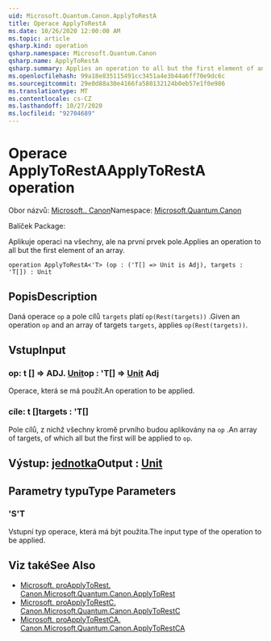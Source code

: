 ```yaml
---
uid: Microsoft.Quantum.Canon.ApplyToRestA
title: Operace ApplyToRestA
ms.date: 10/26/2020 12:00:00 AM
ms.topic: article
qsharp.kind: operation
qsharp.namespace: Microsoft.Quantum.Canon
qsharp.name: ApplyToRestA
qsharp.summary: Applies an operation to all but the first element of an array.
ms.openlocfilehash: 99a18e835115491cc3451a4e3b44a6ff70e9dc6c
ms.sourcegitcommit: 29e0d88a30e4166fa580132124b0eb57e1f0e986
ms.translationtype: MT
ms.contentlocale: cs-CZ
ms.lasthandoff: 10/27/2020
ms.locfileid: "92704689"
---
```

# <a name="applytoresta-operation"></a><span data-ttu-id="47ac5-102">Operace ApplyToRestA</span><span class="sxs-lookup"><span data-stu-id="47ac5-102">ApplyToRestA operation</span></span>

<span data-ttu-id="47ac5-103">Obor názvů: [Microsoft.. Canon](xref:Microsoft.Quantum.Canon)</span><span class="sxs-lookup"><span data-stu-id="47ac5-103">Namespace: [Microsoft.Quantum.Canon](xref:Microsoft.Quantum.Canon)</span></span>

<span data-ttu-id="47ac5-104">Balíček [](https://nuget.org/packages/)</span><span class="sxs-lookup"><span data-stu-id="47ac5-104">Package: [](https://nuget.org/packages/)</span></span>


<span data-ttu-id="47ac5-105">Aplikuje operaci na všechny, ale na první prvek pole.</span><span class="sxs-lookup"><span data-stu-id="47ac5-105">Applies an operation to all but the first element of an array.</span></span>

```qsharp
operation ApplyToRestA<'T> (op : ('T[] => Unit is Adj), targets : 'T[]) : Unit
```


## <a name="description"></a><span data-ttu-id="47ac5-106">Popis</span><span class="sxs-lookup"><span data-stu-id="47ac5-106">Description</span></span>

<span data-ttu-id="47ac5-107">Daná operace `op` a pole cílů `targets` platí `op(Rest(targets))` .</span><span class="sxs-lookup"><span data-stu-id="47ac5-107">Given an operation `op` and an array of targets `targets`, applies `op(Rest(targets))`.</span></span>

## <a name="input"></a><span data-ttu-id="47ac5-108">Vstup</span><span class="sxs-lookup"><span data-stu-id="47ac5-108">Input</span></span>

### <a name="op--t--unit-adj"></a><span data-ttu-id="47ac5-109">op: t [] => ADJ. [Unit](xref:microsoft.quantum.lang-ref.unit)</span><span class="sxs-lookup"><span data-stu-id="47ac5-109">op : 'T[] => [Unit](xref:microsoft.quantum.lang-ref.unit) Adj</span></span>

<span data-ttu-id="47ac5-110">Operace, která se má použít.</span><span class="sxs-lookup"><span data-stu-id="47ac5-110">An operation to be applied.</span></span>


### <a name="targets--t"></a><span data-ttu-id="47ac5-111">cíle: t []</span><span class="sxs-lookup"><span data-stu-id="47ac5-111">targets : 'T[]</span></span>

<span data-ttu-id="47ac5-112">Pole cílů, z nichž všechny kromě prvního budou aplikovány na `op` .</span><span class="sxs-lookup"><span data-stu-id="47ac5-112">An array of targets, of which all but the first will be applied to `op`.</span></span>



## <a name="output--unit"></a><span data-ttu-id="47ac5-113">Výstup: [jednotka](xref:microsoft.quantum.lang-ref.unit)</span><span class="sxs-lookup"><span data-stu-id="47ac5-113">Output : [Unit](xref:microsoft.quantum.lang-ref.unit)</span></span>



## <a name="type-parameters"></a><span data-ttu-id="47ac5-114">Parametry typu</span><span class="sxs-lookup"><span data-stu-id="47ac5-114">Type Parameters</span></span>

### <a name="t"></a><span data-ttu-id="47ac5-115">'S</span><span class="sxs-lookup"><span data-stu-id="47ac5-115">'T</span></span>

<span data-ttu-id="47ac5-116">Vstupní typ operace, která má být použita.</span><span class="sxs-lookup"><span data-stu-id="47ac5-116">The input type of the operation to be applied.</span></span>

## <a name="see-also"></a><span data-ttu-id="47ac5-117">Viz také</span><span class="sxs-lookup"><span data-stu-id="47ac5-117">See Also</span></span>

- [<span data-ttu-id="47ac5-118">Microsoft. proApplyToRest. Canon.</span><span class="sxs-lookup"><span data-stu-id="47ac5-118">Microsoft.Quantum.Canon.ApplyToRest</span></span>](xref:Microsoft.Quantum.Canon.ApplyToRest)
- [<span data-ttu-id="47ac5-119">Microsoft. proApplyToRestC. Canon.</span><span class="sxs-lookup"><span data-stu-id="47ac5-119">Microsoft.Quantum.Canon.ApplyToRestC</span></span>](xref:Microsoft.Quantum.Canon.ApplyToRestC)
- [<span data-ttu-id="47ac5-120">Microsoft. proApplyToRestCA. Canon.</span><span class="sxs-lookup"><span data-stu-id="47ac5-120">Microsoft.Quantum.Canon.ApplyToRestCA</span></span>](xref:Microsoft.Quantum.Canon.ApplyToRestCA)